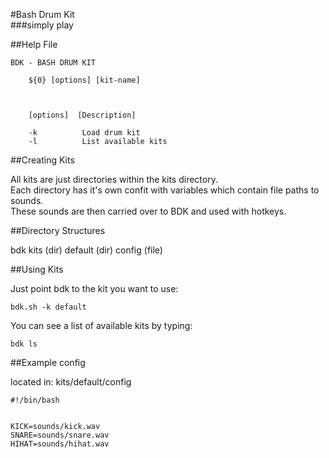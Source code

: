 #Bash Drum Kit  
###simply play



##Help File  
```  
BDK - BASH DRUM KIT

    ${0} [options] [kit-name]



    [options]  [Description]

    -k          Load drum kit
    -l          List available kits  
```

##Creating Kits  

All kits are just directories within the kits directory.  
Each directory has it's own confit with variables which contain file paths to sounds.  
These sounds are then carried over to BDK and used with hotkeys.  

##Directory Structures  

bdk
	kits (dir)
		default (dir)
			config (file)


##Using Kits  


Just point bdk to the kit you want to use:  

```
bdk.sh -k default  
```


You can see a list of available kits by typing:  

```
bdk ls
```  


##Example config  

located in: kits/default/config  

```  
#!/bin/bash


KICK=sounds/kick.wav
SNARE=sounds/snare.wav
HIHAT=sounds/hihat.wav
```
